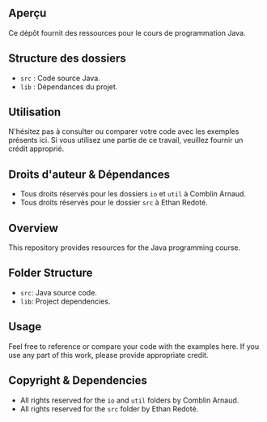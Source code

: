 ## Aperçu

Ce dépôt fournit des ressources pour le cours de programmation Java.

## Structure des dossiers

- `src` : Code source Java.
- `lib` : Dépendances du projet.

## Utilisation

N'hésitez pas à consulter ou comparer votre code avec les exemples présents ici. Si vous utilisez une partie de ce travail, veuillez fournir un crédit approprié.

## Droits d'auteur & Dépendances

- Tous droits réservés pour les dossiers `io` et `util` à Comblin Arnaud.
- Tous droits réservés pour le dossier `src` à Ethan Redoté.

## Overview

This repository provides resources for the Java programming course.

## Folder Structure

- `src`: Java source code.
- `lib`: Project dependencies.

## Usage

Feel free to reference or compare your code with the examples here. If you use any part of this work, please provide appropriate credit.

## Copyright & Dependencies

- All rights reserved for the `io` and `util` folders by Comblin Arnaud.
- All rights reserved for the `src` folder by Ethan Redoté.

